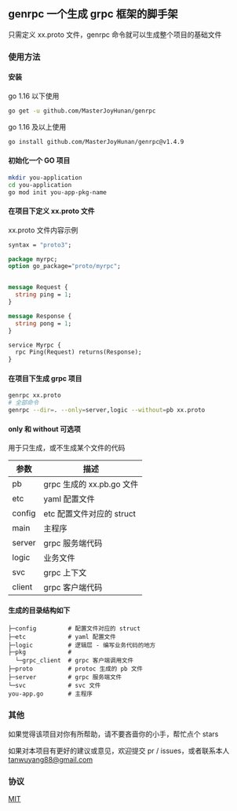 ## genrpc 一个生成 grpc 框架的脚手架

只需定义 xx.proto 文件，genrpc 命令就可以生成整个项目的基础文件

### 使用方法

#### 安装

go 1.16 以下使用
```sh
go get -u github.com/MasterJoyHunan/genrpc
```
go 1.16 及以上使用
```sh
go install github.com/MasterJoyHunan/genrpc@v1.4.9
```

#### 初始化一个 GO 项目

```sh
mkdir you-application
cd you-application
go mod init you-app-pkg-name
```

#### 在项目下定义 xx.proto 文件

xx.proto 文件内容示例

```proto
syntax = "proto3";

package myrpc;
option go_package="proto/myrpc";


message Request {
  string ping = 1;
}

message Response {
  string pong = 1;
}

service Myrpc {
  rpc Ping(Request) returns(Response);
}

```

#### 在项目下生成 grpc 项目

```sh
genrpc xx.proto
# 全部命令
genrpc --dir=. --only=server,logic --without=pb xx.proto
```

#### only 和 without 可选项

用于只生成，或不生成某个文件的代码

|参数|描述|
|-|-|
|pb|grpc 生成的 xx.pb.go 文件|
|etc|yaml 配置文件|
|config|etc 配置文件对应的 struct|
|main|主程序|
|server|grpc 服务端代码|
|logic|业务文件|
|svc|grpc 上下文|
|client|grpc 客户端代码|


#### 生成的目录结构如下

```
├─config         # 配置文件对应的 struct
├─etc            # yaml 配置文件
├─logic          # 逻辑层 - 编写业务代码的地方
├─pkg            # 
  └─grpc_client  # grpc 客户端调用文件 
├─proto          # protoc 生成的 pb 文件
├─server         # grpc 服务端文件
└─svc            # svc 文件
you-app.go       # 主程序
```

### 其他

如果觉得该项目对你有所帮助，请不要吝啬你的小手，帮忙点个 stars

如果对本项目有更好的建议或意见，欢迎提交 pr / issues，或者联系本人 tanwuyang88@gmail.com

### 协议

[MIT](https://github.com/MasterJoyHunan/genrpc/blob/master/LICENSE)
